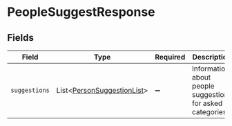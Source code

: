 # PeopleSuggestResponse


## Fields

| Field                                                                          | Type                                                                           | Required                                                                       | Description                                                                    |
| ------------------------------------------------------------------------------ | ------------------------------------------------------------------------------ | ------------------------------------------------------------------------------ | ------------------------------------------------------------------------------ |
| `suggestions`                                                                  | List\<[PersonSuggestionList](../../models/components/PersonSuggestionList.md)> | :heavy_minus_sign:                                                             | Information about people suggestions for asked categories.                     |